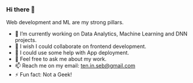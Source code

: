 ### Hi there 👋

Web development and ML are my strong pillars.

- 🔭 I’m currently working on Data Analytics, Machine Learning and DNN projects.
- 👯 I wish I could collaborate on frontend development.
- 🤔 I could use some help with App deployment.
- 💬 Feel free to ask me about my work.
- 📫 Reach me on my email: ten.in.seb@gmail.com
- ⚡ Fun fact: Not a Geek!

